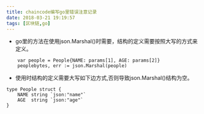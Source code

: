 ```yaml
---
title: chaincode编写go里错误注意记录
date: 2018-03-21 19:19:57
tags: [区块链,go] 
---
```


- go里的方法在使用json.Marshal()时需要，结构的定义需要按照大写的方式来定义。

<!-- more-->

```
	var people = People{NAME: params[1], AGE: params[2]}
	peoplebytes, err := json.Marshal(people)
```
- 使用时结构的定义需要大写如下边方式,否则导致json.Marshal()结构为空。

```
type People struct {
	NAME string `json:"name"`
	AGE  string `json:"age"`
}

```
